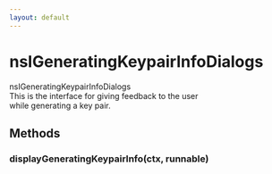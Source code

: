 ```yaml
---
layout: default
---
```


# nsIGeneratingKeypairInfoDialogs #
  
nsIGeneratingKeypairInfoDialogs  
 This is the interface for giving feedback to the user  
 while generating a key pair.  
  

## Methods ##

### displayGeneratingKeypairInfo(ctx, runnable) ###

